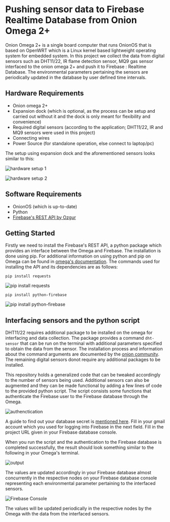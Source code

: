 # Pushing sensor data to Firebase Realtime Database from Onion Omega 2+
Onion Omega 2+ is a single board computer that  runs OnionOS that is based on OpenWRT which is a Linux kernel based lightweight operating system for embedded system. In this project we collect the data from digital sensors such as DHT11/22, IR flame detection sensor, MQ9 gas sensor interfaced to the onion omega 2+ and push it to Firebase : Realtime Database. The environmental parameters pertaining the sensors are periodically updated in the database by user defined time intervals.
## Hardware Requirements
* Onion omega 2+
* Expansion dock (which is optional, as the process can be setup and carried out without it and the dock is only meant for flexibility and convenience) 
* Required digital sensors (according to the application; DHT11/22, IR and MQ9 sensors were used in this project)
* Connecting wires
* Power Source (for standalone operation, else connect to laptop/pc)

The setup using expansion dock and the aforementioned sensors looks similar to this:

![hardware setup 1](https://user-images.githubusercontent.com/34755328/66306218-b535bf80-e91e-11e9-9f8d-ab5a06f5f714.png) 

![hardware setup 2](https://user-images.githubusercontent.com/34755328/66306494-705e5880-e91f-11e9-986d-792b7813d98c.png)
## Software Requirements
* OnionOS (which is up-to-date)
* Python
* [Firebase's REST API by Ozgur](https://github.com/ozgur/python-firebase)
## Getting Started
Firstly we need to install the Firebase's REST API, a python package which provides an interface between the Omega and Firebase. The installation is done using pip. For additional information on using python and pip on Omega can be found in [omega's documentation](https://docs.onion.io/omega2-docs/installing-and-using-python.html).
The commands used for installing the API and its dependencies are as follows:

`pip install requests`

![pip install requests](http://community.onion.io/assets/uploads/files/1525774842761-picture1-resized.png)

`pip install python-firebase`

![pip install python-firebase](http://community.onion.io/assets/uploads/files/1525774930559-picture2-resized.png)

## Interfacing sensors and the python script
DHT11/22 requires additional package to be installed on the omega for interfacing and data collection. The package provides a command `dht-sensor` that can be run on the terminal with additional parameters specified to obtain the data from the sensor. The installation process and information about the command arguments are documented by the [onion community](https://onion.io/2bt-reading-dht-sensor-data/). The remaining digital sensors donot require any additional packages to be installed.

This repository holds a generalized code that can be tweaked accordingly to the number of sensors being used. Additional sensors can also be augmented and they can be made functional by adding a few lines of code to the provided python script. The script consists some functions that authenticate the Firebase user to the Firebase database through the Omega.

![authenctication](http://community.onion.io/assets/uploads/files/1525777109144-picture3-resized.png)

A guide to find out your database secret is [mentioned here](https://stackoverflow.com/questions/37418372/firebase-where-is-my-account-secret-in-the-new-console?utm_medium=organic&utm_source=google_rich_qa&utm_campaign=google_rich_qa). Fill in your gmail account which you used for logging into Firebase in the next field. Fill in the project URL given in your Firebase database console.

When you run the script and the authentication to the Firebase database is completed successfully, the result should look something similar to the following in your Omega's terminal.

![output](http://community.onion.io/assets/uploads/files/1525777588706-picture4.png)

The values are updated accordingly in your Firebase database almost concurrently in the respective nodes on your Firebase database console representing each environmental parameter pertaining to the interfaced sensors.

![Firebase Console](https://user-images.githubusercontent.com/34755328/65387198-6276d800-dd62-11e9-832a-15cb33877d9d.PNG)

The values will be updated periodically in the respective nodes by the Omega with the data from the interfaced sensors.

